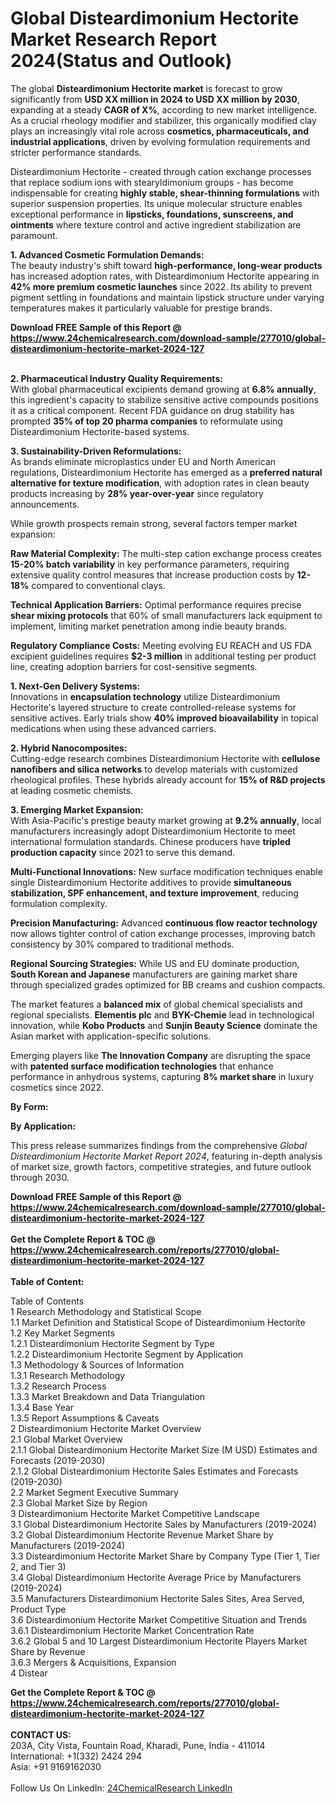 <h1>Global Disteardimonium Hectorite Market Research Report 2024(Status and Outlook)</h1><p>The global <strong>Disteardimonium Hectorite market</strong> is forecast to grow significantly from <strong>USD XX million in 2024 to USD XX million by 2030</strong>, expanding at a steady <strong>CAGR of X%</strong>, according to new market intelligence. As a crucial rheology modifier and stabilizer, this organically modified clay plays an increasingly vital role across <strong>cosmetics, pharmaceuticals, and industrial applications</strong>, driven by evolving formulation requirements and stricter performance standards.</p><p>Disteardimonium Hectorite - created through cation exchange processes that replace sodium ions with stearyldimonium groups - has become indispensable for creating <strong>highly stable, shear-thinning formulations</strong> with superior suspension properties. Its unique molecular structure enables exceptional performance in <strong>lipsticks, foundations, sunscreens, and ointments</strong> where texture control and active ingredient stabilization are paramount.</p><p><strong>1. Advanced Cosmetic Formulation Demands:</strong><br>
The beauty industry's shift toward <strong>high-performance, long-wear products</strong> has increased adoption rates, with Disteardimonium Hectorite appearing in <strong>42% more premium cosmetic launches</strong> since 2022. Its ability to prevent pigment settling in foundations and maintain lipstick structure under varying temperatures makes it particularly valuable for prestige brands.</p><div><b>Download FREE Sample of this Report @ 
            <a href="https://www.24chemicalresearch.com/download-sample/277010/global-disteardimonium-hectorite-market-2024-127">
            https://www.24chemicalresearch.com/download-sample/277010/global-disteardimonium-hectorite-market-2024-127</a></b></div><br><p><strong>2. Pharmaceutical Industry Quality Requirements:</strong><br>
With global pharmaceutical excipients demand growing at <strong>6.8% annually</strong>, this ingredient's capacity to stabilize sensitive active compounds positions it as a critical component. Recent FDA guidance on drug stability has prompted <strong>35% of top 20 pharma companies</strong> to reformulate using Disteardimonium Hectorite-based systems.</p><p><strong>3. Sustainability-Driven Reformulations:</strong><br>
As brands eliminate microplastics under EU and North American regulations, Disteardimonium Hectorite has emerged as a <strong>preferred natural alternative for texture modification</strong>, with adoption rates in clean beauty products increasing by <strong>28% year-over-year</strong> since regulatory announcements.</p><p>While growth prospects remain strong, several factors temper market expansion:</p><p><strong>Raw Material Complexity:</strong> The multi-step cation exchange process creates <strong>15-20% batch variability</strong> in key performance parameters, requiring extensive quality control measures that increase production costs by <strong>12-18%</strong> compared to conventional clays.</p><p><strong>Technical Application Barriers:</strong> Optimal performance requires precise <strong>shear mixing protocols</strong> that 60% of small manufacturers lack equipment to implement, limiting market penetration among indie beauty brands.</p><p><strong>Regulatory Compliance Costs:</strong> Meeting evolving EU REACH and US FDA excipient guidelines requires <strong>$2-3 million</strong> in additional testing per product line, creating adoption barriers for cost-sensitive segments.</p><p><strong>1. Next-Gen Delivery Systems:</strong><br>
Innovations in <strong>encapsulation technology</strong> utilize Disteardimonium Hectorite's layered structure to create controlled-release systems for sensitive actives. Early trials show <strong>40% improved bioavailability</strong> in topical medications when using these advanced carriers.</p><p><strong>2. Hybrid Nanocomposites:</strong><br>
Cutting-edge research combines Disteardimonium Hectorite with <strong>cellulose nanofibers and silica networks</strong> to develop materials with customized rheological profiles. These hybrids already account for <strong>15% of R&amp;D projects</strong> at leading cosmetic chemists.</p><p><strong>3. Emerging Market Expansion:</strong><br>
With Asia-Pacific's prestige beauty market growing at <strong>9.2% annually</strong>, local manufacturers increasingly adopt Disteardimonium Hectorite to meet international formulation standards. Chinese producers have <strong>tripled production capacity</strong> since 2021 to serve this demand.</p><p><strong>Multi-Functional Innovations:</strong> New surface modification techniques enable single Disteardimonium Hectorite additives to provide <strong>simultaneous stabilization, SPF enhancement, and texture improvement</strong>, reducing formulation complexity.</p><p><strong>Precision Manufacturing:</strong> Advanced <strong>continuous flow reactor technology</strong> now allows tighter control of cation exchange processes, improving batch consistency by 30% compared to traditional methods.</p><p><strong>Regional Sourcing Strategies:</strong> While US and EU dominate production, <strong>South Korean and Japanese</strong> manufacturers are gaining market share through specialized grades optimized for BB creams and cushion compacts.</p><p>The market features a <strong>balanced mix</strong> of global chemical specialists and regional specialists. <strong>Elementis plc</strong> and <strong>BYK-Chemie</strong> lead in technological innovation, while <strong>Kobo Products</strong> and <strong>Sunjin Beauty Science</strong> dominate the Asian market with application-specific solutions.</p><p>Emerging players like <strong>The Innovation Company</strong> are disrupting the space with <strong>patented surface modification technologies</strong> that enhance performance in anhydrous systems, capturing <strong>8% market share</strong> in luxury cosmetics since 2022.</p><p><strong>By Form:</strong></p><p><strong>By Application:</strong></p><p>This press release summarizes findings from the comprehensive <em>Global Disteardimonium Hectorite Market Report 2024</em>, featuring in-depth analysis of market size, growth factors, competitive strategies, and future outlook through 2030.</p><div><b>Download FREE Sample of this Report @ 
            <a href="https://www.24chemicalresearch.com/download-sample/277010/global-disteardimonium-hectorite-market-2024-127">
            https://www.24chemicalresearch.com/download-sample/277010/global-disteardimonium-hectorite-market-2024-127</a></b></div><br><div><b>Get the Complete Report & TOC @ 
            <a href="https://www.24chemicalresearch.com/reports/277010/global-disteardimonium-hectorite-market-2024-127">
            https://www.24chemicalresearch.com/reports/277010/global-disteardimonium-hectorite-market-2024-127</a></b></div><br>
            <b>Table of Content:</b><p>Table of Contents<br />
1 Research Methodology and Statistical Scope<br />
1.1 Market Definition and Statistical Scope of Disteardimonium Hectorite<br />
1.2 Key Market Segments<br />
1.2.1 Disteardimonium Hectorite Segment by Type<br />
1.2.2 Disteardimonium Hectorite Segment by Application<br />
1.3 Methodology & Sources of Information<br />
1.3.1 Research Methodology<br />
1.3.2 Research Process<br />
1.3.3 Market Breakdown and Data Triangulation<br />
1.3.4 Base Year<br />
1.3.5 Report Assumptions & Caveats<br />
2 Disteardimonium Hectorite Market Overview<br />
2.1 Global Market Overview<br />
2.1.1 Global Disteardimonium Hectorite Market Size (M USD) Estimates and Forecasts (2019-2030)<br />
2.1.2 Global Disteardimonium Hectorite Sales Estimates and Forecasts (2019-2030)<br />
2.2 Market Segment Executive Summary<br />
2.3 Global Market Size by Region<br />
3 Disteardimonium Hectorite Market Competitive Landscape<br />
3.1 Global Disteardimonium Hectorite Sales by Manufacturers (2019-2024)<br />
3.2 Global Disteardimonium Hectorite Revenue Market Share by Manufacturers (2019-2024)<br />
3.3 Disteardimonium Hectorite Market Share by Company Type (Tier 1, Tier 2, and Tier 3)<br />
3.4 Global Disteardimonium Hectorite Average Price by Manufacturers (2019-2024)<br />
3.5 Manufacturers Disteardimonium Hectorite Sales Sites, Area Served, Product Type<br />
3.6 Disteardimonium Hectorite Market Competitive Situation and Trends<br />
3.6.1 Disteardimonium Hectorite Market Concentration Rate<br />
3.6.2 Global 5 and 10 Largest Disteardimonium Hectorite Players Market Share by Revenue<br />
3.6.3 Mergers & Acquisitions, Expansion<br />
4 Distear</p><div><b>Get the Complete Report & TOC @ 
            <a href="https://www.24chemicalresearch.com/reports/277010/global-disteardimonium-hectorite-market-2024-127">
            https://www.24chemicalresearch.com/reports/277010/global-disteardimonium-hectorite-market-2024-127</a></b></div><br><b>CONTACT US:</b><br>
            203A, City Vista, Fountain Road, Kharadi, Pune, India - 411014<br>
            International: +1(332) 2424 294<br>
            Asia: +91 9169162030 <br><br>
            Follow Us On LinkedIn: <a href="https://www.linkedin.com/company/24chemicalresearch/">24ChemicalResearch LinkedIn</a>